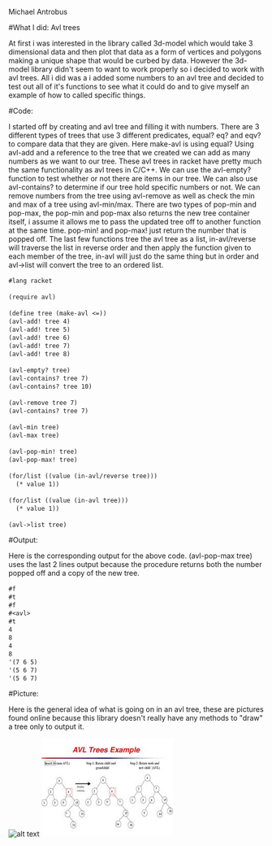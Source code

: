 Michael Antrobus


#What I did: Avl trees

At first i was interested in the library called 3d-model which would take 3 dimensional data and then plot that data as a form of vertices and polygons making a unique shape that would be curbed by data. However the 3d-model library didn't seem to want to work properly so i decided to work with avl trees. All i did was a i added some numbers to an avl tree and decided to test out all of it's functions to see what it could do and to give myself an example of how to called specific things.


#Code:

I started off by creating and avl tree and filling it with numbers. There are 3 different types of trees that use 3 different predicates, equal? eq? and eqv? to compare data that they are given. Here make-avl is using equal? Using avl-add and a reference to the tree that we created we can add as many numbers as we want to our tree. These avl trees in racket have pretty much the same functionality as avl trees in C/C++. We can use the avl-empty? function to test whether or not there are items in our tree. We can also use avl-contains? to determine if our tree hold specific numbers or not. We can remove numbers from the tree using avl-remove as well as check the min and max of a tree using avl-min/max. There are two types of pop-min and pop-max, the pop-min and pop-max also returns the new tree container itself, i assume it allows me to pass the updated tree off to another function at the same time. pop-min! and pop-max! just return the number that is popped off. The last few functions tree the avl tree as a list, in-avl/reverse will traverse the list in reverse order and then apply the function given to each member of the tree, in-avl will just do the same thing but in order and avl->list will convert the tree to an ordered list.

```racket
#lang racket

(require avl)

(define tree (make-avl <=))
(avl-add! tree 4)
(avl-add! tree 5)
(avl-add! tree 6)
(avl-add! tree 7)
(avl-add! tree 8)

(avl-empty? tree)
(avl-contains? tree 7)
(avl-contains? tree 10)

(avl-remove tree 7)
(avl-contains? tree 7)

(avl-min tree)
(avl-max tree)

(avl-pop-min! tree)
(avl-pop-max! tree)

(for/list ((value (in-avl/reverse tree)))
  (* value 1))

(for/list ((value (in-avl tree)))
  (* value 1))

(avl->list tree)

```


#Output:

Here is the corresponding output for the above code. (avl-pop-max tree) uses the last 2 lines output because the procedure returns both the number popped off and a copy of the new tree.

```racket
#f
#t
#f
#<avl>
#t
4
8
4
8
'(7 6 5)
'(5 6 7)
'(5 6 7)
```

#Picture:

Here is the general idea of what is going on in an avl tree, these are pictures found online because this library doesn't really have any methods to "draw" a tree only to output it.

![alt text](https://github.com/Aurelas/FP1/blob/master/ConstructionofAVLtree3.PNG?raw=true)
![alt text](https://github.com/Aurelas/FP1/blob/master/avlTree.jpg?raw=true)

